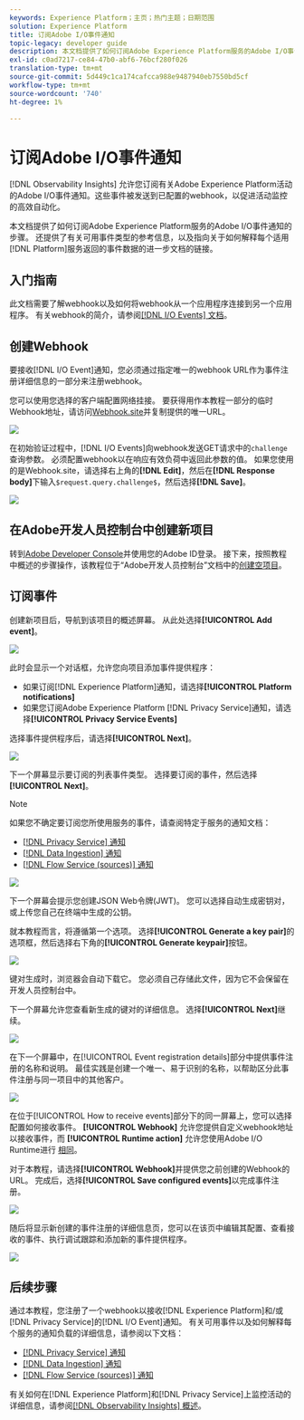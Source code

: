 ```yaml
---
keywords: Experience Platform；主页；热门主题；日期范围
solution: Experience Platform
title: 订阅Adobe I/O事件通知
topic-legacy: developer guide
description: 本文档提供了如何订阅Adobe Experience Platform服务的Adobe I/O事件通知的步骤。 还提供了有关可用事件类型的参考信息，以及指向关于如何解释每个适用 [!DNL Platform] 服务的返回事件数据的进一步文档的链接。
exl-id: c0ad7217-ce84-47b0-abf6-76bcf280f026
translation-type: tm+mt
source-git-commit: 5d449c1ca174cafcca988e9487940eb7550bd5cf
workflow-type: tm+mt
source-wordcount: '740'
ht-degree: 1%

---
```


# 订阅Adobe I/O事件通知

[!DNL Observability Insights] 允许您订阅有关Adobe Experience Platform活动的Adobe I/O事件通知。这些事件被发送到已配置的webhook，以促进活动监控的高效自动化。

本文档提供了如何订阅Adobe Experience Platform服务的Adobe I/O事件通知的步骤。 还提供了有关可用事件类型的参考信息，以及指向关于如何解释每个适用[!DNL Platform]服务返回的事件数据的进一步文档的链接。

## 入门指南

此文档需要了解webhook以及如何将webhook从一个应用程序连接到另一个应用程序。 有关webhook的简介，请参阅[[!DNL I/O Events] 文档](https://www.adobe.io/apis/experienceplatform/events/docs.html#!adobedocs/adobeio-events/master/intro/webhook_docs_intro.md)。

## 创建Webhook

要接收[!DNL I/O Event]通知，您必须通过指定唯一的webhook URL作为事件注册详细信息的一部分来注册webhook。

您可以使用您选择的客户端配置网络挂接。 要获得用作本教程一部分的临时Webhook地址，请访问[Webhook.site](https://webhook.site/)并复制提供的唯一URL。

![](../images/notifications/webhook-url.png)

在初始验证过程中，[!DNL I/O Events]向webhook发送GET请求中的`challenge`查询参数。 必须配置webhook以在响应有效负荷中返回此参数的值。 如果您使用的是Webhook.site，请选择右上角的&#x200B;**[!DNL Edit]**，然后在&#x200B;**[!DNL Response body]**&#x200B;下输入`$request.query.challenge$`，然后选择&#x200B;**[!DNL Save]**。

![](../images/notifications/response-challenge.png)

## 在Adobe开发人员控制台中创建新项目

转到[Adobe Developer Console](https://www.adobe.com/go/devs_console_ui)并使用您的Adobe ID登录。 接下来，按照教程中概述的步骤操作，该教程位于“Adobe开发人员控制台”文档中的[创建空项目](https://www.adobe.io/apis/experienceplatform/console/docs.html#!AdobeDocs/adobeio-console/master/projects-empty.md)。

## 订阅事件

创建新项目后，导航到该项目的概述屏幕。 从此处选择&#x200B;**[!UICONTROL Add event]**。

![](../images/notifications/add-event-button.png)

此时会显示一个对话框，允许您向项目添加事件提供程序：

* 如果订阅[!DNL Experience Platform]通知，请选择&#x200B;**[!UICONTROL Platform notifications]**
* 如果您订阅Adobe Experience Platform [!DNL Privacy Service]通知，请选择&#x200B;**[!UICONTROL Privacy Service Events]**

选择事件提供程序后，请选择&#x200B;**[!UICONTROL Next]**。

![](../images/notifications/event-provider.png)

下一个屏幕显示要订阅的列表事件类型。 选择要订阅的事件，然后选择&#x200B;**[!UICONTROL Next]**。

>[!NOTE]
>
>如果您不确定要订阅您所使用服务的事件，请查阅特定于服务的通知文档：
>
>* [[!DNL Privacy Service] 通知](../../privacy-service/privacy-events.md)
>* [[!DNL Data Ingestion] 通知](../../ingestion/quality/subscribe-events.md)
>* [[!DNL Flow Service (sources)] 通知](../../sources/notifications.md)


![](../images/notifications/choose-event-subscriptions.png)

下一个屏幕会提示您创建JSON Web令牌(JWT)。 您可以选择自动生成密钥对，或上传您自己在终端中生成的公钥。

就本教程而言，将遵循第一个选项。 选择&#x200B;**[!UICONTROL Generate a key pair]**&#x200B;的选项框，然后选择右下角的&#x200B;**[!UICONTROL Generate keypair]**&#x200B;按钮。

![](../images/notifications/generate-keypair.png)

键对生成时，浏览器会自动下载它。 您必须自己存储此文件，因为它不会保留在开发人员控制台中。

下一个屏幕允许您查看新生成的键对的详细信息。 选择&#x200B;**[!UICONTROL Next]**&#x200B;继续。

![](../images/notifications/keypair-generated.png)

在下一个屏幕中，在[!UICONTROL Event registration details]部分中提供事件注册的名称和说明。 最佳实践是创建一个唯一、易于识别的名称，以帮助区分此事件注册与同一项目中的其他客户。

![](../images/notifications/registration-details.png)

在位于[!UICONTROL How to receive events]部分下的同一屏幕上，您可以选择配置如何接收事件。 **[!UICONTROL Webhook]** 允许您提供自定义webhook地址以接收事件，而 **[!UICONTROL Runtime action]** 允许您使用Adobe I/O Runtime进行 [相同](https://www.adobe.io/apis/experienceplatform/runtime/docs.html)。

对于本教程，请选择&#x200B;**[!UICONTROL Webhook]**&#x200B;并提供您之前创建的Webhook的URL。 完成后，选择&#x200B;**[!UICONTROL Save configured events]**&#x200B;以完成事件注册。

![](../images/notifications/receive-events.png)

随后将显示新创建的事件注册的详细信息页，您可以在该页中编辑其配置、查看接收的事件、执行调试跟踪和添加新的事件提供程序。

![](../images/notifications/registration-complete.png)

## 后续步骤

通过本教程，您注册了一个webhook以接收[!DNL Experience Platform]和/或[!DNL Privacy Service]的[!DNL I/O Event]通知。 有关可用事件以及如何解释每个服务的通知负载的详细信息，请参阅以下文档：

* [[!DNL Privacy Service] 通知](../../privacy-service/privacy-events.md)
* [[!DNL Data Ingestion] 通知](../../ingestion/quality/subscribe-events.md)
* [[!DNL Flow Service (sources)] 通知](../../sources/notifications.md)

有关如何在[!DNL Experience Platform]和[!DNL Privacy Service]上监控活动的详细信息，请参阅[[!DNL Observability Insights] 概述](../home.md)。

